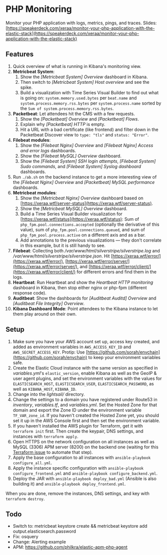 # PHP Monitoring

Monitor your PHP application with logs, metrics, pings, and traces. Slides: [https://speakerdeck.com/xeraa/monitor-your-php-application-with-the-elastic-stack](https://speakerdeck.com/xeraa/monitor-your-php-application-with-the-elastic-stack)



## Features

1. Quick overview of what is running in Kibana's monitoring view.
1. **Metricbeat System**:
    1. Show the *[Metricbeat System] Overview* dashboard in Kibana.
    1. Then switch to *[Metricbeat System] Host overview* and see the spike.
    1. Build a visualization with Time Series Visual Builder to find out what is going on: `system.memory.used.bytes` per `beat.name` and `system.process.memory.rss.bytes` per `system.process.name` sorted by the `Sum of system.process.memory.rss.bytes`.
1. **Packetbeat**: Let attendees hit the CMS with a few requests.
    1. Show the *[Packetbeat] Overview* and *[Packetbeat] Flows*.
    1. Explain why *[Packetbeat] HTTP* is empty.
    1. Hit a URL with a bad certificate (like frontend) and filter down in the Packetbeat Discover view to `type: "tls"` and `status: "Error"`.
1. **Filebeat modules**:
    1. Show the *[Filebeat Nginx] Overview* and *[Filebeat Nginx] Access and error logs* dashboards.
    1. Show the *[Filebeat MySQL] Overview* dashboard.
    1. Show the *[Filebeat System] SSH login attempts*, *[Filebeat System] Sudo commands*, and *[Filebeat System] Syslog dashboard* dashboards.
1. Run `./ab.sh` on the backend instance to get a more interesting view of the *[Filebeat Nginx] Overview* and *[Packetbeat] MySQL performance* dashboards.
1. **Metricbeat modules**:
    1. Show the *[Metricbeat Nginx] Overview* dashboard based on [https://xeraa.wtf/server-status](https://xeraa.wtf/server-status).
    1. Show the *[Metricbeat MySQL] Overview* dashboard.
    1. Build a Time Series Visual Builder visualization for [https://xeraa.wtf/status](https://xeraa.wtf/status): Sum of `php_fpm.pool.connections.accepted` (optionally the derivative of this value), sum of `php_fpm.pool.connections.queued`, and sum of `php_fpm_pool.process.active` on a different axis and as a bar.
    1. Add annotations to the previous visualizations — they don't correlate in this example, but it is still handy to see.
1. **Filebeat**: Collecting both */var/www/html/silverstripe/silverstripe.log* and */var/www/html/silverstripe/silverstripe.json*. Hit [https://xeraa.wtf/error/](https://xeraa.wtf/error/), [https://xeraa.wtf/error/server/](https://xeraa.wtf/error/server/), and [https://xeraa.wtf/error/client/](https://xeraa.wtf/error/client/) for different errors and find them in the logs.
1. **Heartbeat**: Run Heartbeat and show the *Heartbeat HTTP monitoring* dashboard in Kibana, then stop either nginx or php-fpm (different response code).
1. **Auditbeat**: Show the dashboards for *[Auditbeat Auditd] Overview* and *[Auditbeat File Integrity] Overview*.
1. **Kibana Dashboard Mode**: Point attendees to the Kibana instance to let them play around on their own.



## Setup

1. Make sure you have your AWS account set up, access key created, and added as environment variables in `AWS_ACCESS_KEY_ID` and `AWS_SECRET_ACCESS_KEY`. Protip: Use [https://github.com/sorah/envchain](https://github.com/sorah/envchain) to keep your environment variables safe.
1. Create the Elastic Cloud instance with the same version as specified in *variables.yml*'s `elastic_version`, enable Kibana as well as the GeoIP & user agent plugins, and set the environment variables with the values for `ELASTICSEARCH_HOST`, `ELASTICSEARCH_USER`, `ELASTICSEARCH_PASSWORD`, as well as `KIBANA_HOST`, `KIBANA_ID`.
1. Change into the *lightsail/* directory.
1. Change the settings to a domain you have registered under Route53 in *inventory*, *variables.tf*, and *variables.yml*. Set the Hosted Zone for that domain and export the Zone ID under the environment variable `TF_VAR_zone_id`. If you haven't created the Hosted Zone yet, you should set it up in the AWS Console first and then set the environment variable.
1. If you haven't installed the AWS plugin for Terraform, get it with `terraform init` first. Then create the keypair, DNS settings, and instances with `terraform apply`.
1. Open HTTPS on the network configuration on all instances as well as MySQL (3306) APM server (8200) on the backend one (waiting for this [Terraform issue](https://github.com/terraform-providers/terraform-provider-aws/issues/700) to automate that step).
1. Apply the base configuration to all instances with `ansible-playbook configure_all.yml`.
1. Apply the instance specific configuration with `ansible-playbook configure_frontend.yml` and `ansible-playbook configure_backend.yml`.
1. Deploy the JAR with `ansible-playbook deploy_bad.yml` (Ansible is also building it) and `ansible-playbook deploy_frontend.yml`.

When you are done, remove the instances, DNS settings, and key with `terraform destroy`.



## Todo

* Switch to: metricbeat keystore create && metricbeat keystore add output.elasticsearch.password
* Fix: osquery
* Change: Alerting example
* APM: https://github.com/philkra/elastic-apm-php-agent
